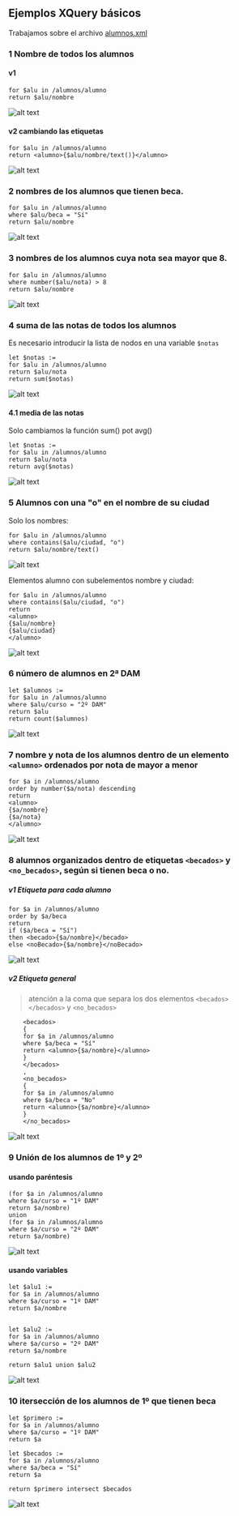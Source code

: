 ## Ejemplos XQuery básicos

Trabajamos sobre el archivo [alumnos.xml](./alumnos.xml)

### 1 Nombre de todos los alumnos
#### v1
```
for $alu in /alumnos/alumno
return $alu/nombre
```
![alt text](image.png)

#### v2 cambiando las etiquetas
```
for $alu in /alumnos/alumno
return <alumno>{$alu/nombre/text()}</alumno>
```
![alt text](image-1.png)

### 2 nombres de los alumnos que tienen beca.
```
for $alu in /alumnos/alumno
where $alu/beca = "Sí"
return $alu/nombre
```
![alt text](image-3.png)

### 3 nombres de los alumnos cuya nota sea mayor que 8.
```
for $alu in /alumnos/alumno
where number($alu/nota) > 8
return $alu/nombre
```
![alt text](image-2.png)

### 4 suma de las notas de todos los alumnos
Es necesario introducir la lista de nodos en una variable `$notas`
```
let $notas :=
for $alu in /alumnos/alumno
return $alu/nota
return sum($notas)
```
![alt text](image-4.png)

#### 4.1 media de las notas
Solo cambiamos la función sum() pot avg()
```
let $notas :=
for $alu in /alumnos/alumno
return $alu/nota
return avg($notas)
```
![alt text](image-5.png)

### 5 Alumnos con una "o" en el nombre de su ciudad
Solo los nombres:
```
for $alu in /alumnos/alumno
where contains($alu/ciudad, "o")
return $alu/nombre/text()
```
![alt text](image-7.png)

Elementos alumno con subelementos nombre y ciudad:
```
for $alu in /alumnos/alumno
where contains($alu/ciudad, "o")
return 
<alumno>
{$alu/nombre}
{$alu/ciudad}
</alumno>
```
![alt text](image-6.png)

### 6 número de alumnos en 2ª DAM
```
let $alumnos :=
for $alu in /alumnos/alumno
where $alu/curso = "2º DAM"
return $alu
return count($alumnos)
```
![alt text](image-8.png)

### 7 nombre y nota de los alumnos dentro de un elemento `<alumno>` ordenados por nota de mayor a menor
```
for $a in /alumnos/alumno
order by number($a/nota) descending
return
<alumno>
{$a/nombre}
{$a/nota}
</alumno>
```
![alt text](image-9.png)

### 8 alumnos organizados dentro de etiquetas `<becados>` y `<no_becados>`, según si tienen beca o no.
##### v1 Etiqueta para cada alumno
```
for $a in /alumnos/alumno
order by $a/beca
return
if ($a/beca = "Sí")
then <becado>{$a/nombre}</becado>
else <noBecado>{$a/nombre}</noBecado>
```
![alt text](image-10.png)

##### v2 Etiqueta general
> atención a la coma que separa los dos elementos `<becados></becados>` y `<no_becados>`

```
    <becados>
    {
    for $a in /alumnos/alumno
    where $a/beca = "Sí"
    return <alumno>{$a/nombre}</alumno>
    }
    </becados>
    ,
    <no_becados>
    {
    for $a in /alumnos/alumno
    where $a/beca = "No"
    return <alumno>{$a/nombre}</alumno>
    }
    </no_becados>
```

![alt text](image-11.png)

### 9 Unión de los alumnos de 1º y 2º

#### usando paréntesis
```
(for $a in /alumnos/alumno
where $a/curso = "1º DAM"
return $a/nombre)
union
(for $a in /alumnos/alumno
where $a/curso = "2º DAM"
return $a/nombre)
```
![alt text](image-12.png)

#### usando variables
```
let $alu1 :=
for $a in /alumnos/alumno
where $a/curso = "1º DAM"
return $a/nombre


let $alu2 :=
for $a in /alumnos/alumno
where $a/curso = "2º DAM"
return $a/nombre

return $alu1 union $alu2
```
![alt text](image-13.png)

### 10 itersección de los alumnos de 1º que tienen beca
```
let $primero :=
for $a in /alumnos/alumno
where $a/curso = "1º DAM"
return $a

let $becados :=
for $a in /alumnos/alumno
where $a/beca = "Sí"
return $a

return $primero intersect $becados
```
![alt text](image-14.png)